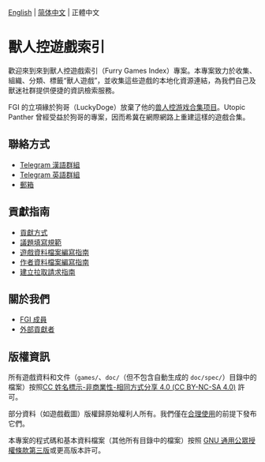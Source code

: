 [English](README.md) | [简体中文](README.zh-cn.md) | 正體中文

# 獸人控遊戲索引

歡迎來到來到獸人控遊戲索引（Furry Games Index）專案。本專案致力於收集、組織、分類、標籤“獸人遊戲”，並收集這些遊戲的本地化資源連結，為我們自己及獸迷社群提供便捷的資訊檢索服務。

FGI 的立項緣於狗哥（LuckyDoge）放棄了他的[兽人控游戏合集项目](https://doge.im/recommend/kemono-games.html)。Utopic Panther 曾經受益於狗哥的專案，因而希冀在網際網路上重建這樣的遊戲合集。

## 聯絡方式

- [Telegram 漢語群組](https://t.me/+pTJEQy_b64E4MzQx)
- [Telegram 英語群組](https://t.me/+1IilPN3Ak71hOGYx)
- [郵箱](mailto:webmaster@furrygames.top)

## 貢獻指南

- [貢獻方式](https://github.com/FurryGamesIndex/games/wiki/貢獻方式)
- [議題填寫規範](https://github.com/FurryGamesIndex/games/wiki/議題填寫規範)
- [遊戲資料檔案編寫指南](https://github.com/FurryGamesIndex/games/wiki/遊戲資料檔案編寫指南)
- [作者資料檔案編寫指南](https://github.com/FurryGamesIndex/games/wiki/作者資料檔案編寫指南)
- [建立拉取請求指南](https://github.com/FurryGamesIndex/games/wiki/建立拉取請求指南)

## 關於我們

- [FGI 成員](https://github.com/FurryGamesIndex/games/wiki/FGI-成員)
- [外部貢獻者](https://github.com/FurryGamesIndex/games/wiki/外部貢獻者)

## 版權資訊

所有遊戲資料和文件（`games/`、`doc/`（但不包含自動生成的 `doc/spec/`）目錄中的檔案）按照[CC 姓名標示-非商業性-相同方式分享 4.0 (CC BY-NC-SA 4.0)](https://creativecommons.org/licenses/by-nc-sa/4.0/) 許可。

部分資料（如遊戲截圖）版權歸原始權利人所有。我們僅在[合理使用](https://en.wikipedia.org/wiki/Fair_use)的前提下發布它們。

本專案的程式碼和基本資料檔案（其他所有目錄中的檔案）按照 [GNU 通用公眾授權條款第三版](https://www.gnu.org/licenses/gpl-3.0.html)或更高版本許可。
